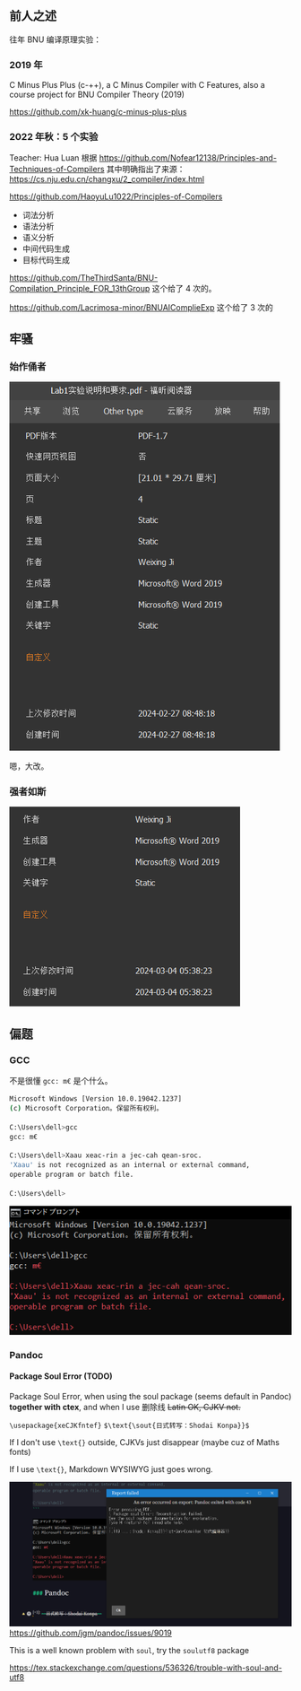 
## 前人之述

往年 BNU 编译原理实验：

### 2019 年

C Minus Plus Plus (c-++), a C Minus Compiler with C Features, also a course project for BNU Compiler Theory (2019)

https://github.com/xk-huang/c-minus-plus-plus

### 2022 年秋：5 个实验

Teacher: Hua Luan 根据 https://github.com/Nofear12138/Principles-and-Techniques-of-Compilers 其中明确指出了来源：https://cs.nju.edu.cn/changxu/2_compiler/index.html

https://github.com/HaoyuLu1022/Principles-of-Compilers

- 词法分析
- 语法分析
- 语义分析
- 中间代码生成
- 目标代码生成

https://github.com/TheThirdSanta/BNU-Compilation_Principle_FOR_13thGroup 这个给了 4 次的。

https://github.com/Lacrimosa-minor/BNUAIComplieExp 这个给了 3 次的

## 牢骚

### 始作俑者
![计？寄！](./img/Ji.png "Ji.png")

  嗯，大改。

### 强者如斯

![硬核](./img/Hardcore.png "Hardcore.png")

## 偏题

### GCC

不是很懂 `gcc: m€` 是个什么。

```bash
Microsoft Windows [Version 10.0.19042.1237]
(c) Microsoft Corporation。保留所有权利。

C:\Users\dell>gcc
gcc: m€

C:\Users\dell>Xaau xeac-rin a jec-cah qean-sroc.
'Xaau' is not recognized as an internal or external command,
operable program or batch file.

C:\Users\dell>
```

![gcc 血红](./img/gcc-red.png "gcc-red.png")

### Pandoc

#### Package Soul Error (TODO)
Package Soul Error, when using the soul package (seems default in Pandoc) **together with ctex**, and when I use 删除线 ~~Latin OK, CJKV not.~~

`\usepackage{xeCJKfntef}`
`$\text{\sout{日式转写：Shodai Konpa}}$`

If I don't use `\text{}` outside, CJKVs just disappear (maybe cuz of Maths fonts)

If I use `\text{}`, Markdown WYSIWYG just goes wrong.

![我 soul 呢，救一下啊。](./img/Package_soul_Error.png "Package_soul_Error.png")
https://github.com/jgm/pandoc/issues/9019

This is a well known problem with `soul`, try the `soulutf8` package

https://tex.stackexchange.com/questions/536326/trouble-with-soul-and-utf8
